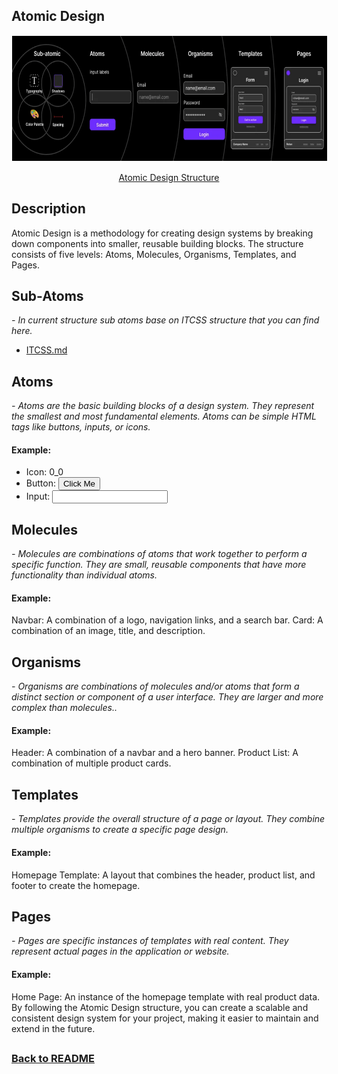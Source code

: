 ## Atomic Design

<p align="center">
  <img src="../05-assets/01-docs/a-design.png" alt="Atomic Design" width="700" height="200" style="border: 1px solid white; display: block; margin: 0 auto;">
  <br>
  <a href="https://atomicdesign.bradfrost.com/" target="_blank">Atomic Design Structure</a>
</p>

## Description

Atomic Design is a methodology for creating design systems by breaking down components into smaller, reusable building blocks. The structure consists of five levels: Atoms, Molecules, Organisms, Templates, and Pages.

## Sub-Atoms

*<em> - In current structure sub atoms base on ITCSS structure that you can find here.  </em>*

  - [ITCSS.md](./03-style/ITCSS.md)

## Atoms

*<em> - Atoms are the basic building blocks of a design system. They represent the smallest and most fundamental elements. Atoms can be simple HTML tags like buttons, inputs, or icons.  </em>*

#### Example:

- Icon: 0_0
- Button: <button>Click Me</button>
- Input: <input type="text" />


## Molecules

*<em> - Molecules are combinations of atoms that work together to perform a specific function. They are small, reusable components that have more functionality than individual atoms.  </em>*

#### Example:

Navbar: A combination of a logo, navigation links, and a search bar.
Card: A combination of an image, title, and description.

## Organisms

*<em> - Organisms are combinations of molecules and/or atoms that form a distinct section or component of a user interface. They are larger and more complex than molecules..  </em>*

#### Example:

Header: A combination of a navbar and a hero banner.
Product List: A combination of multiple product cards.

## Templates

*<em> - Templates provide the overall structure of a page or layout. They combine multiple organisms to create a specific page design.  </em>*

#### Example:

 Homepage Template: A layout that combines the header, product list, and footer to create the homepage.

## Pages

*<em> - Pages are specific instances of templates with real content. They represent actual pages in the application or website.  </em>*

#### Example:

Home Page: An instance of the homepage template with real product data.
By following the Atomic Design structure, you can create a scalable and consistent design system for your project, making it easier to maintain and extend in the future.


## 
### [Back to README](../README.md)
## 
